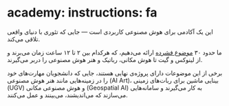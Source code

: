 # academy: instructions: fa

این یک آکادمی برای هوش مصنوعی کاربردی است — جایی که تئوری با دنیای واقعی تلاقی می‌کند.

ما حدود ۳۰ [موضوع فشرده](../) ارائه می‌دهیم، که هرکدام بین ۲ تا ۱۲ ساعت زمان می‌برند و از لینوکس و گیت تا هوش مکانی، رباتیک و هنر هوش مصنوعی را دربر می‌گیرند.

برخی از این موضوعات دارای پروژه‌ی نهایی هستند، جایی که دانشجویان مهارت‌های خود را در زمینه‌هایی مانند هنر هوش مصنوعی (AI Art)، بینایی ماشین برای ربات‌های زمینی (UGV) و هوش مصنوعی مکانی (Geospatial AI) به کار می‌گیرند و سامانه‌هایی می‌سازند که می‌اندیشند، می‌بینند و عمل می‌کنند.
